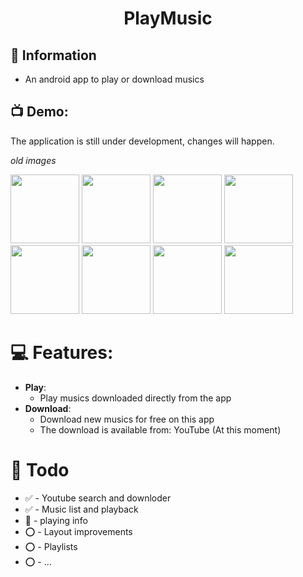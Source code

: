 <h1 align="center">PlayMusic</h1>
  
## 📗 Information

* An android app to play or download musics

## 📺 Demo:
The application is still under development, changes will happen.

*old images*
<p float="left">
<img src="https://i.imgur.com/BrF6MW1.png" width="110"> <img src="https://i.imgur.com/oTX5O92.png" width="110"> <img src="https://i.imgur.com/BqvBk0V.png" width="110"> <img src="https://i.imgur.com/gYekBfK.png" width="110"> <img src="https://i.imgur.com/BJgtdjv.png" width="110"> <img src="https://i.imgur.com/dtUeAuc.png" width="110"> <img src="https://i.imgur.com/UbDGpqb.png" width="110"> <img src="https://i.imgur.com/WjunyvP.png" width="110">
</p>

# 💻 Features:
- **Play**:
  - Play musics downloaded directly from the app
- **Download**:
  - Download new musics for free on this app
  - The download is available from: YouTube (At this moment)

# 🔨 Todo

* ✅ - Youtube search and downloder
* ✅ - Music list and playback
* 🔶 - playing info
* ⭕ - Layout improvements
* ⭕ - Playlists
* ⭕ - ...
